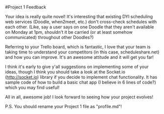 #Project 1 Feedback

Your idea is really quite novel! It's interesting that existing DYI scheduling web services (Doodle, when2meet, etc.) don't cross-check schedules with each other. (Like, say a user says on one Doodle that they aren't available on Monday at 1pm, shouldn't it be carried (or at least somehow communicated) throughout other Doodles?) 

Referring to your Trello board, which is fantastic, I love that your team is taking time to understand your competitors (in this case, scheduleshare.net) and how you can improve. It's an awesome attitude and it will get you far!

I think it's early to give y'all suggestions on implementing some of your ideas, though I think you should take a look at the Socket.io (http://socket.io) library if you decide to implement chat functionality. It has sample code of how to build a basic chat app (I believe in 6 lines of code?) which you may find useful!

All in all, awesome job! I look forward to seeing how your project evolves!

P.S. You should rename your Project 1 file as "profile.md"!
